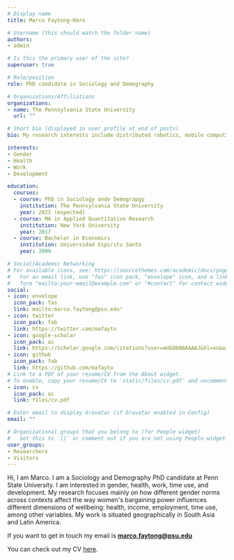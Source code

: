 ```yaml
---
# Display name
title: Marco Faytong-Haro

# Username (this should match the folder name)
authors:
- admin

# Is this the primary user of the site?
superuser: true

# Role/position
role: PhD candidate in Sociology and Demography

# Organizations/Affiliations
organizations:
- name: The Pennsylvania State University
  url: ""

# Short bio (displayed in user profile at end of posts)
bio: My research interests include distributed robotics, mobile computing and programmable matter.

interests:
- Gender
- Health
- Work
- Development

education:
  courses:
  - course: PhD in Sociology ande Demograpgy
    institution: The Pennsylvania State University
    year: 2021 (expected)
  - course: MA in Applied Quantitative Research
    institution: New York University
    year: 2017
  - course: Bachelor in Economics
    institution: Universidad Espiritu Santo
    year: 2009

# Social/Academic Networking
# For available icons, see: https://sourcethemes.com/academic/docs/page-builder/#icons
#   For an email link, use "fas" icon pack, "envelope" icon, and a link in the
#   form "mailto:your-email@example.com" or "#contact" for contact widget.
social:
- icon: envelope
  icon_pack: fas
  link: mailto:marco.faytong@psu.edu"
- icon: twitter
  icon_pack: fab
  link: https://twitter.com/mafayto
- icon: google-scholar
  icon_pack: ai
  link: https://scholar.google.com/citations?user=mUG0bN8AAAAJ&hl=en&oi=ao
- icon: github
  icon_pack: fab
  link: https://github.com/mafayto
# Link to a PDF of your resume/CV from the About widget.
# To enable, copy your resume/CV to `static/files/cv.pdf` and uncomment the lines below.
- icon: cv
  icon_pack: ai
  link: files/cv.pdf

# Enter email to display Gravatar (if Gravatar enabled in Config)
email: ""

# Organizational groups that you belong to (for People widget)
#   Set this to `[]` or comment out if you are not using People widget.
user_groups:
- Researchers
- Visitors
---
```


Hi, I am Marco. I am a Sociology and Demography PhD candidate at Penn State University.  I am interested in gender, health, work, time use, and development. My research focuses mainly on how different gender norms across contexts affect the way women's bargaining power influences different dimensions of wellbeing: health, income, employment, time use, among other variables. My work is situated geographically in South Asia and Latin America. 

If you want to get in touch my email is **marco.faytong@psu.edu**

You can check out my CV [here](files/cv.pdf). 
